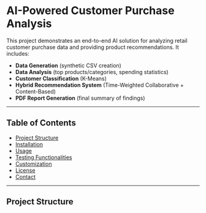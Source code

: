# AI-Powered Customer Purchase Analysis

This project demonstrates an end-to-end AI solution for analyzing retail customer purchase data and providing product recommendations. It includes:

- **Data Generation** (synthetic CSV creation)  
- **Data Analysis** (top products/categories, spending statistics)  
- **Customer Classification** (K-Means)  
- **Hybrid Recommendation System** (Time-Weighted Collaborative + Content-Based)  
- **PDF Report Generation** (final summary of findings)

---

## Table of Contents

- [Project Structure](#project-structure)
- [Installation](#installation)
- [Usage](#usage)
- [Testing Functionalities](#testing-functionalities)
- [Customization](#customization)
- [License](#license)
- [Contact](#contact)

---

## Project Structure

